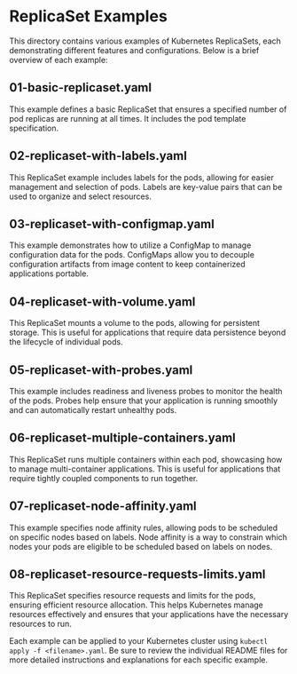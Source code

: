 # ReplicaSet Examples

This directory contains various examples of Kubernetes ReplicaSets, each demonstrating different features and configurations. Below is a brief overview of each example:

## 01-basic-replicaset.yaml

This example defines a basic ReplicaSet that ensures a specified number of pod replicas are running at all times. It includes the pod template specification.

## 02-replicaset-with-labels.yaml

This ReplicaSet example includes labels for the pods, allowing for easier management and selection of pods. Labels are key-value pairs that can be used to organize and select resources.

## 03-replicaset-with-configmap.yaml

This example demonstrates how to utilize a ConfigMap to manage configuration data for the pods. ConfigMaps allow you to decouple configuration artifacts from image content to keep containerized applications portable.

## 04-replicaset-with-volume.yaml

This ReplicaSet mounts a volume to the pods, allowing for persistent storage. This is useful for applications that require data persistence beyond the lifecycle of individual pods.

## 05-replicaset-with-probes.yaml

This example includes readiness and liveness probes to monitor the health of the pods. Probes help ensure that your application is running smoothly and can automatically restart unhealthy pods.

## 06-replicaset-multiple-containers.yaml

This ReplicaSet runs multiple containers within each pod, showcasing how to manage multi-container applications. This is useful for applications that require tightly coupled components to run together.

## 07-replicaset-node-affinity.yaml

This example specifies node affinity rules, allowing pods to be scheduled on specific nodes based on labels. Node affinity is a way to constrain which nodes your pods are eligible to be scheduled based on labels on nodes.

## 08-replicaset-resource-requests-limits.yaml

This ReplicaSet specifies resource requests and limits for the pods, ensuring efficient resource allocation. This helps Kubernetes manage resources effectively and ensures that your applications have the necessary resources to run.

Each example can be applied to your Kubernetes cluster using `kubectl apply -f <filename>.yaml`. Be sure to review the individual README files for more detailed instructions and explanations for each specific example.
